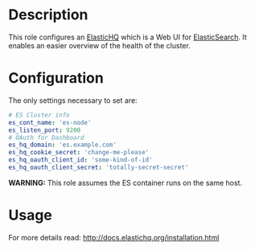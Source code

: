 # Description

This role configures an [ElasticHQ](https://github.com/ElasticHQ/elasticsearch-HQ) which is a Web UI for [ElasticSearch](https://www.elastic.co/guide/en/elasticsearch/reference/6.3/index.html).
It enables an easier overview of the health of the cluster.

# Configuration

The only settings necessary to set are:
```yaml
# ES Cluster info
es_cont_name: 'es-node'
es_listen_port: 9200
# OAuth for Dashboard
es_hq_domain: 'es.example.com'
es_hq_cookie_secret: 'change-me-please'
es_hq_oauth_client_id: 'some-kind-of-id'
es_hq_oauth_client_secret: 'totally-secret-secret'
```

__WARNING:__ This role assumes the ES container runs on the same host.

# Usage

For more details read:
http://docs.elastichq.org/installation.html
